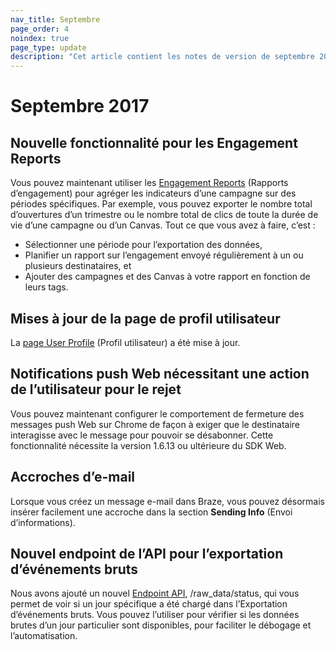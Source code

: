 ```yaml
---
nav_title: Septembre
page_order: 4
noindex: true
page_type: update
description: "Cet article contient les notes de version de septembre 2017."
---
```


# Septembre 2017

## Nouvelle fonctionnalité pour les Engagement Reports

Vous pouvez maintenant utiliser les [Engagement Reports][72] (Rapports d’engagement) pour agréger les indicateurs d’une campagne sur des périodes spécifiques. Par exemple, vous pouvez exporter le nombre total d’ouvertures d’un trimestre ou le nombre total de clics de toute la durée de vie d’une campagne ou d’un Canvas. Tout ce que vous avez à faire, c’est :
- Sélectionner une période pour l’exportation des données,
- Planifier un rapport sur l’engagement envoyé régulièrement à un ou plusieurs destinataires, et
- Ajouter des campagnes et des Canvas à votre rapport en fonction de leurs tags.

## Mises à jour de la page de profil utilisateur

La [page User Profile][73] (Profil utilisateur) a été mise à jour.

## Notifications push Web nécessitant une action de l’utilisateur pour le rejet

Vous pouvez maintenant configurer le comportement de fermeture des messages push Web sur Chrome de façon à exiger que le destinataire interagisse avec le message pour pouvoir se désabonner. Cette fonctionnalité nécessite la version 1.6.13 ou ultérieure du SDK Web.

## Accroches d’e-mail

Lorsque vous créez un message e-mail dans Braze, vous pouvez désormais insérer facilement une accroche dans la section **Sending Info** (Envoi d’informations).

## Nouvel endpoint de l’API pour l’exportation d’événements bruts

Nous avons ajouté un nouvel [Endpoint API][71], /raw_data/status, qui vous permet de voir si un jour spécifique a été chargé dans l’Exportation d’événements bruts. Vous pouvez l’utiliser pour vérifier si les données brutes d’un jour particulier sont disponibles, pour faciliter le débogage et l’automatisation.



[71]: {{site.baseurl}}/developer_guide/rest_api/api_network_connectivity_issues/#whitelisting-brazes-api-endpoint-ip-ranges
[72]: {{site.baseurl}}/user_guide/data_and_analytics/reporting/engagement_reports/#engagement-reports
[73]: {{site.baseurl}}/user_guide/engagement_tools/segments/using_user_search/#using-user-search
[98]:{{site.baseurl}}/user_guide/onboarding/platform_administrative_features/#authentication-rules
